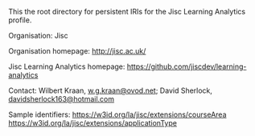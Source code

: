 This the root directory for persistent IRIs for the Jisc Learning Analytics profile.

Organisation: Jisc

Organisation homepage: http://jisc.ac.uk/

Jisc Learning Analytics homepage: https://github.com/jiscdev/learning-analytics

Contact: Wilbert Kraan, w.g.kraan@ovod.net; David Sherlock, davidsherlock163@hotmail.com

Sample identifiers:
https://w3id.org/la/jisc/extensions/courseArea
https://w3id.org/la/jisc/extensions/applicationType
